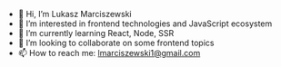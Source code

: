 - 👋 Hi, I’m Lukasz Marciszewski
- 👀 I’m interested in frontend technologies and JavaScript ecosystem
- 🌱 I’m currently learning React, Node, SSR
- 💞️ I’m looking to collaborate on some frontend topics
- 📫 How to reach me: lmarciszewski1@gmail.com

<!---
LukaszMarciszewski1/LukaszMarciszewski1 is a ✨ special ✨ repository because its `README.md` (this file) appears on your GitHub profile.
You can click the Preview link to take a look at your changes.
--->

